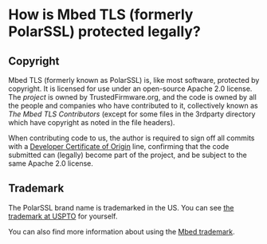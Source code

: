 # How is Mbed TLS (formerly PolarSSL) protected legally?

## Copyright

Mbed TLS (formerly known as PolarSSL) is, like most software, protected by copyright. It is licensed for use under an open-source Apache 2.0 license. The *project* is owned by TrustedFirmware.org, and the code is owned by all the people and companies who have contributed to it, collectively known as *The Mbed TLS Contributors* (except for some files in the 3rdparty directory which have copyright as noted in the file headers).

When contributing code to us, the author is required to sign off all commits with a [Developer Certificate of Origin](../../dco.txt) line, confirming that the code submitted can (legally) become part of the project, and be subject to the same Apache 2.0 license.

## Trademark

The PolarSSL brand name is trademarked in the US. You can see <a href="http://tmog.uspto.gov/#issueDate=2014-05-20&serial=86157838" target="_blank">the trademark at USPTO</a> for yourself.

You can also find more information about using the <a href="https://www.arm.com/company/policies/trademarks/arm-trademark-list/mbed-trademark" target="_blank">Mbed trademark</a>.

